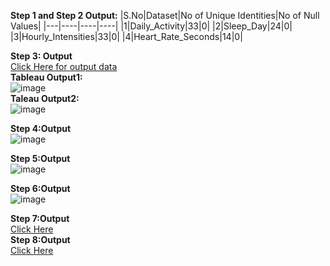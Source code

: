 **Step 1 and Step 2 Output:**
|S.No|Dataset|No of Unique Identities|No of Null Values|
|---|----|----|----|
|1|Daily_Activity|33|0|
|2|Sleep_Day|24|0|
|3|Hourly_Intensities|33|0|
|4|Heart_Rate_Seconds|14|0|

**Step 3: Output**
<br/>
[Click Here for output data](https://docs.google.com/spreadsheets/d/1bZrA081TtnFQ0zZ81R1qmAClhVnE5WDjWb3MwSi83qs/edit#gid=796738657)
<br/>
**Tableau Output1:**
<br/>
![image](https://github.com/AADITYAPRABALCHAWLA/Data-Analysis-Project2---How-Can-a-Wellness-Technology-Company-Play-It-Smart-/assets/103323016/0d4d0781-6377-450a-bd22-59790d32e8fe)
<br/>
**Taleau Output2:**
<br/>
![image](https://github.com/AADITYAPRABALCHAWLA/Data-Analysis-Project2---How-Can-a-Wellness-Technology-Company-Play-It-Smart-/assets/103323016/3fffd6e5-f1f6-4018-b88d-0612a5c08b02)
<br/>

**Step 4:Output**
<br/>
![image](https://github.com/AADITYAPRABALCHAWLA/Data-Analysis-Project2---How-Can-a-Wellness-Technology-Company-Play-It-Smart-/assets/103323016/c9afa1de-e688-4b54-ac59-5dfb503ae776)
<br/>

**Step 5:Output**
<br/>
![image](https://github.com/AADITYAPRABALCHAWLA/Data-Analysis-Project2---How-Can-a-Wellness-Technology-Company-Play-It-Smart-/assets/103323016/d3af2571-22b3-4372-8636-38bd5c9950ee)
<br/>

**Step 6:Output**
<br/>
![image](https://github.com/AADITYAPRABALCHAWLA/Data-Analysis-Project2---How-Can-a-Wellness-Technology-Company-Play-It-Smart-/assets/103323016/ce32c11e-82f1-415e-b2cc-cc3c69dba8ba)
<br/>

**Step 7:Output**
<br/>
[Click Here](https://docs.google.com/spreadsheets/d/1nAsF9FXpJe7zaHxa0F4BpfIWsiq8XQHFDA4Xqqemiok/edit#gid=494577538)
<br/>
**Step 8:Output**
<br/>
[Click Here](https://docs.google.com/spreadsheets/d/1VQdKwuyPY4b-E2lRuWkWdqeHYNyociJ83Gk-XEOxJ5U/edit#gid=1046858814)
<br/>
